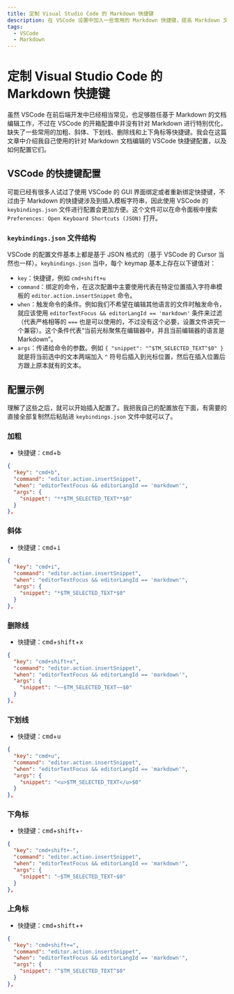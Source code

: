 ```yaml
---
title: 定制 Visual Studio Code 的 Markdown 快捷键
description: 在 VSCode 设置中加入一些常用的 Markdown 快捷键，提高 Markdown 文档的编辑效率。
tags:
  - VSCode
  - Markdown
---
```


# 定制 Visual Studio Code 的 Markdown 快捷键

虽然 VSCode 在前后端开发中已经相当常见，也足够胜任基于 Markdown 的文档编辑工作，不过在 VSCode 的开箱配置中并没有针对 Markdown 进行特别优化，缺失了一些常用的加粗、斜体、下划线、删除线和上下角标等快捷键。我会在这篇文章中介绍我自己使用的针对 Markdown 文档编辑的 VSCode 快捷键配置，以及如何配置它们。

## VSCode 的快捷键配置

可能已经有很多人试过了使用 VSCode 的 GUI 界面绑定或者重新绑定快捷键，不过由于 Markdown 的快捷键涉及到插入模板字符串，因此使用 VSCode 的 `keybindings.json` 文件进行配置会更加方便。这个文件可以在命令面板中搜索 `Preferences: Open Keyboard Shortcuts (JSON)` 打开。

### `keybindings.json` 文件结构

VSCode 的配置文件基本上都是基于 JSON 格式的（基于 VSCode 的 Cursor 当然也一样）。`keybindings.json` 当中，每个 keymap 基本上存在以下键值对：

- `key`：快捷键，例如 `cmd+shift+u`
- `command`：绑定的命令，在这次配置中主要使用代表在特定位置插入字符串模板的 `editor.action.insertSnippet` 命令。
- `when`：触发命令的条件。例如我们不希望在编辑其他语言的文件时触发命令，就应该使用 `editorTextFocus && editorLangId == 'markdown'` 条件来过滤（代表严格相等的 `===` 也是可以使用的，不过没有这个必要，设置文件讲究一个兼容）。这个条件代表“当前光标聚焦在编辑器中，并且当前编辑器的语言是 Markdown”。
- `args`：传递给命令的参数。例如 `{ "snippet": "^$TM_SELECTED_TEXT^$0" }` 就是将当前选中的文本两端加入 `^` 符号后插入到光标位置，然后在插入位置后方跟上原本就有的文本。

## 配置示例

理解了这些之后，就可以开始插入配置了。我把我自己的配置放在下面，有需要的直接全部复制然后粘贴进 `keybindings.json` 文件中就可以了。

### 加粗

- 快捷键：<kbd>cmd</kbd>+<kbd>b</kbd>

```json
{
  "key": "cmd+b",
  "command": "editor.action.insertSnippet",
  "when": "editorTextFocus && editorLangId == 'markdown'",
  "args": {
    "snippet": "**$TM_SELECTED_TEXT**$0"
  }
},
```

### 斜体

- 快捷键：<kbd>cmd</kbd>+<kbd>i</kbd>

```json
{
  "key": "cmd+i",
  "command": "editor.action.insertSnippet",
  "when": "editorTextFocus && editorLangId == 'markdown'",
  "args": {
    "snippet": "*$TM_SELECTED_TEXT*$0"
  }
},
```

### 删除线

- 快捷键：<kbd>cmd</kbd>+<kbd>shift</kbd>+<kbd>x</kbd>

```json
{
  "key": "cmd+shift+x",
  "command": "editor.action.insertSnippet",
  "when": "editorTextFocus && editorLangId == 'markdown'",
  "args": {
    "snippet": "~~$TM_SELECTED_TEXT~~$0"
  }
},
```

### 下划线

- 快捷键：<kbd>cmd</kbd>+<kbd>u</kbd>

```json
{
  "key": "cmd+u",
  "command": "editor.action.insertSnippet",
  "when": "editorTextFocus && editorLangId == 'markdown'",
  "args": {
    "snippet": "<u>$TM_SELECTED_TEXT</u>$0"
  }
},
```

### 下角标

- 快捷键：<kbd>cmd</kbd>+<kbd>shift</kbd>+<kbd>-</kbd>

```json
{
  "key": "cmd+shift+-",
  "command": "editor.action.insertSnippet",
  "when": "editorTextFocus && editorLangId == 'markdown'",
  "args": {
    "snippet": "~$TM_SELECTED_TEXT~$0"
  }
},
```

### 上角标

- 快捷键：<kbd>cmd</kbd>+<kbd>shift</kbd>+<kbd>+</kbd>

```json
{
  "key": "cmd+shift+=",
  "command": "editor.action.insertSnippet",
  "when": "editorTextFocus && editorLangId == 'markdown'",
  "args": {
    "snippet": "^$TM_SELECTED_TEXT^$0"
  }
},
```
